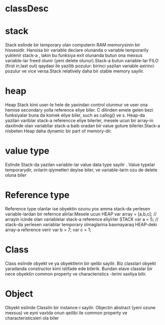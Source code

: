 # classDesc
# stack 
Stack eslinde bir temporary olan computerin RAM memorysinin bir hissesidir.
Hansisa bir variable declare olunanda o variable temporarily yuklenir stack-a , lakin bu funksiya exit olunanda butun ona mexsus variable-lar freed olunir (yeni delete olunur).Stack-a butun variable-lar FILO (first in,last out) qaydasi ile yazilib pozulur: birinci yazilan variable axirinci pozulur ve vice versa.Stack relatively daha bir stable memory sayilir.

# heap
Heap Stack kimi user-le hele de yaxindan control olunmur ve user ona hemise secondary yolla reference eliye biler. C dilinden emele gelen bezi funksiyalar buna da komek eliye biler, such as callog() ve s. Heap-da yazilan variblar stack-a referencce eliye bilerler, mesele ucun bir array-in daxilinde olan variabllar stack-a baib oradan bir value goture bilerler.Stack-a nisbeten Heap daha dynamic bir part of memory-dir.

# value type
Eslinde Stack-da yazilan variable-lar value data type sayilir . Value typelar temporarydir, onlarin qiymetleri deyise biler, ve variable-larin ozu de delete oluna biler

# Reference type
Reference type olanlar ise obyektin ozunu yox amma stack-da yerlesen variable-lardan bir refernce alirlar.Mesele ucun 
HEAP
var array = [a,b,c]; // arrayin icinde olan variablelar stack-a reference eliyirler
STACK
var a = 5; // stack-da yerlesen variablar temporary olmaglarina baxmayaraq HEAP-deki array-a reference verir
var b = 7;
var c = 1;

# Class
Class eslinde obyekt ve ya obyektlerin bir qelibi sayilir. Biz classlari obyekt yaradanda constructor kimi istifade ede bilerik. Bundan elave classlar bir nece obyektin common property ve characteristics -lerini saxliya bilir.

# Object
Obyekt eslinde Classlin bir instance-i sayilir. Objectin abstract (yeni ozune mexsus) ve eyni vaxtda onun qeilibi ile common property ve characteristicsleri ola biler

